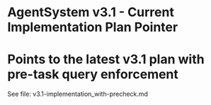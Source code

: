 ﻿# AgentSystem v3.1 - Current Implementation Plan Pointer
# Points to the latest v3.1 plan with pre-task query enforcement

See file: v3.1-implementation_with-precheck.md
